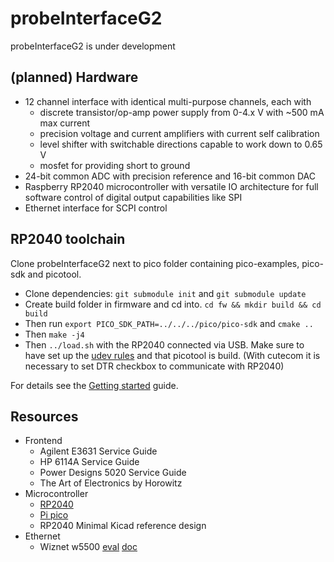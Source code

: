 # probeInterfaceG2

probeInterfaceG2 is under development

## (planned) Hardware

- 12 channel interface with identical multi-purpose channels, each with
  - discrete transistor/op-amp power supply from 0-4.x V with ~500 mA max current
  - precision voltage and current amplifiers with current self calibration
  - level shifter with switchable directions capable to work down to 0.65 V
  - mosfet for providing short to ground
- 24-bit common ADC with precision reference and 16-bit common DAC
- Raspberry RP2040 microcontroller with versatile IO architecture for full software control of digital output capabilities like SPI
- Ethernet interface for SCPI control

## RP2040 toolchain

Clone probeInterfaceG2 next to pico folder containing pico-examples, pico-sdk and picotool.

- Clone dependencies: `git submodule init` and `git submodule update`
- Create build folder in firmware and cd into. `cd fw && mkdir build && cd build`
- Then run `export PICO_SDK_PATH=../../../pico/pico-sdk` and `cmake ..`
- Then `make -j4`
- Then `../load.sh` with the RP2040 connected via USB. Make sure to have set up the [udev rules](https://gist.github.com/alejoseb/c7a7b4c67f0cf665dadabb26a5a87597) and that picotool is build. (With cutecom it is necessary to set DTR checkbox to communicate with RP2040)

For details see the [Getting started](https://datasheets.raspberrypi.com/pico/getting-started-with-pico.pdf) guide.

## Resources

- Frontend
  - Agilent E3631 Service Guide
  - HP 6114A Service Guide
  - Power Designs 5020 Service Guide
  - The Art of Electronics by Horowitz
- Microcontroller
  - [RP2040](https://www.raspberrypi.com/documentation/microcontrollers/rp2040.html)
  - [Pi pico](https://www.raspberrypi.com/products/raspberry-pi-pico/)
  - RP2040 Minimal Kicad reference design
- Ethernet
  - Wiznet w5500 [eval](https://www.wiznet.io/product-item/w5500-evb-pico/) [doc](https://docs.wiznet.io/Product/iEthernet/W5500/w5500-evb-pico)
